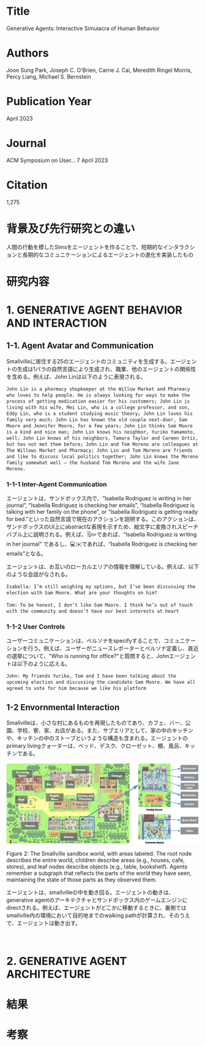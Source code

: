 # Title
Generative Agents: Interactive Simulacra of Human Behavior

# Authors
Joon Sung Park, Joseph C. O'Brien, Carrie J. Cai, Meredith Ringel Morris, Percy Liang, Michael S. Bernstein

# Publication Year
April 2023

# Journal
ACM Symposium on User… 7 April 2023

# Citation
1,275

# 背景及び先行研究との違い
人間の行動を模したSimsをエージェントを作ることで、短期的なインタラクションと長期的なコミュニケーションによるエージェントの進化を実装したもの

# 研究内容

# 1. GENERATIVE AGENT BEHAVIOR AND INTERACTION
## 1-1. Agent Avatar and Communication
Smallvilleに居住する25のエージェントのコミュニティを生成する。エージェントの生成は1パラの自然言語により生成され、職業、他のエージェントの関係性を含める。例えば、John Linは以下のように表現される。

```
John Lin is a pharmacy shopkeeper at the Willow Market and Pharmacy who loves to help people. He is always looking for ways to make the process of getting medication easier for his customers; John Lin is living with his wife, Mei Lin, who is a college professor, and son, Eddy Lin, who is a student studying music theory; John Lin loves his family very much; John Lin has known the old couple next-door, Sam Moore and Jennifer Moore, for a few years; John Lin thinks Sam Moore is a kind and nice man; John Lin knows his neighbor, Yuriko Yamamoto, well; John Lin knows of his neighbors, Tamara Taylor and Carmen Ortiz, but has not met them before; John Lin and Tom Moreno are colleagues at The Willows Market and Pharmacy; John Lin and Tom Moreno are friends and like to discuss local politics together; John Lin knows the Moreno family somewhat well — the husband Tom Moreno and the wife Jane Moreno.
```

### 1-1-1 Inter-Agent Communication
エージェントは、サンドボックス内で、“Isabella Rodriguez is writing in her journal”, “Isabella Rodriguez is checking her emails”, “Isabella Rodriguez is talking with her family on the phone”, or “Isabella Rodriguez is getting ready for bed.”といった自然言語で現在のアクションを説明する。このアクションは、サンドボックスのUI上にabstractな表現を示すため、絵文字に変換されスピーチバブル上に説明される。例えば、🗒️✏️であれば、“Isabella Rodriguez is writing in her journal” であるし、💻✉️であれば、“Isabella Rodriguez is checking her emails”となる。

エージェントは、お互いのローカルエリアの情報を理解している。例えば、以下のような会話がなされる。

```
Isabella: I’m still weighing my options, but I’ve been discussing the election with Sam Moore. What are your thoughts on him?

Tom: To be honest, I don’t like Sam Moore. I think he’s out of touch with the community and doesn’t have our best interests at heart
```
### 1-1-2 User Controls
ユーザーコミュニケーションは、ペルソナをspecifyすることで、コミュニケーションを行う。例えば、ユーザーがニュースレポーターとペルソナ定義し、直近の選挙について、"Who is running for office?"と質問すると、Johnエージェントは以下のように応える。

```
John: My friends Yuriko, Tom and I have been talking about the upcoming election and discussing the candidate Sam Moore. We have all agreed to vote for him because we like his platform
```

## 1-2 Envornmental Interaction
Smallvilleは、小さな村にあるものを再現したものであり、カフェ、バー、公園、学校、寮、家、お店がある。また、サブエリアとして、家の中のキッチンや、キッチンの中のストーブというような構造も含まれる。エージェントのprimary livingクォーターは、ベッド、デスク、クローゼット、棚、風呂、キッチンである。

![alt text](image.png)

Figure 2: The Smallville sandbox world, with areas labeled. The root node describes the entire world, children describe areas (e.g., houses, cafe, stores), and leaf nodes describe objects (e.g., table, bookshelf). Agents remember a subgraph that reflects the parts of the world they have seen, maintaining the state of those parts as they observed them.

エージェントは、smallvilleの中を動き回る。エージェントの動きは、generative agentのアーキテクチャとサンドボックス内のゲームエンジンにdirectされる。例えば、エージェントがどこかに移動するときに、裏側ではsmallville内の環境において目的地までのwalking pathが計算され、そのうえで、エージェントは動き出す。

　　
##


# 2. GENERATIVE AGENT ARCHITECTURE


# 結果

# 考察
